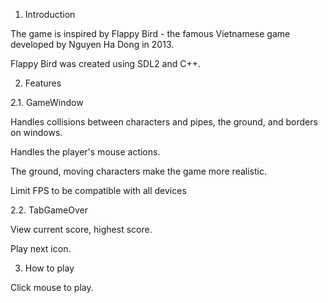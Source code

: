 1. Introduction

The game is inspired by Flappy Bird - the famous Vietnamese game developed by Nguyen Ha Dong in 2013.

Flappy Bird was created using SDL2 and C++.

2. Features

2.1. GameWindow

Handles collisions between characters and pipes, the ground, and borders on windows.

Handles the player's mouse actions.

The ground, moving characters make the game more realistic.

Limit FPS to be compatible with all devices 

2.2. TabGameOver

View current score, highest score.

Play next icon.

3. How to play

Click mouse to play.
